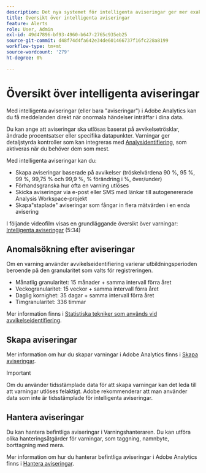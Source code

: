 ```yaml
---
description: Det nya systemet för intelligenta aviseringar ger mer exakt kontroll över aviseringar och integrerar avvikelseidentifiering med varningssystemet.
title: Översikt över intelligenta aviseringar
feature: Alerts
role: User, Admin
exl-id: 49d47896-bf93-4960-b647-2765c935eb25
source-git-commit: d48f74d4fa642e34de601466737f16fc228a8199
workflow-type: tm+mt
source-wordcount: '279'
ht-degree: 0%

---
```


# Översikt över intelligenta aviseringar

Med intelligenta aviseringar (eller bara &quot;aviseringar&quot;) i Adobe Analytics kan du få meddelanden direkt när onormala händelser inträffar i dina data.

Du kan ange att aviseringar ska utlösas baserat på avvikelsetrösklar, ändrade procentsatser eller specifika datapunkter. Varningar ger detaljstyrda kontroller som kan integreras med [Analysidentifiering](/help/analyze/analysis-workspace/c-anomaly-detection/anomaly-detection.md), som aktiveras när du behöver dem som mest.

Med intelligenta aviseringar kan du:

* Skapa aviseringar baserade på avvikelser (tröskelvärdena 90 %, 95 %, 99 %, 99,75 % och 99,9 %, % förändring i %, över/under)
* Förhandsgranska hur ofta en varning utlöses
* Skicka aviseringar via e-post eller SMS med länkar till autogenererade Analysis Workspace-projekt
* Skapa&quot;staplade&quot; aviseringar som fångar in flera mätvärden i en enda avisering

I följande videofilm visas en grundläggande översikt över varningar: [Intelligenta aviseringar](https://experienceleague.adobe.com/docs/analytics-learn/tutorials/data-science/intelligent-alerts.html) (5:34)

## Anomalsökning efter aviseringar

Om en varning använder avvikelseidentifiering varierar utbildningsperioden beroende på den granularitet som valts för registreringen.

* Månatlig granularitet: 15 månader + samma intervall förra året
* Veckogranularitet: 15 veckor + samma intervall förra året
* Daglig kornighet: 35 dagar + samma intervall förra året
* Timgranularitet: 336 timmar

Mer information finns i [Statistiska tekniker som används vid avvikelseidentifiering](/help/analyze/analysis-workspace/c-anomaly-detection/statistics-anomaly-detection.md).

## Skapa aviseringar

Mer information om hur du skapar varningar i Adobe Analytics finns i [Skapa aviseringar](/help/analyze/analysis-workspace/c-anomaly-detection/statistics-anomaly-detection.md).

>[!IMPORTANT]
>
>Om du använder tidsstämplade data för att skapa varningar kan det leda till att varningar utlöses felaktigt. Adobe rekommenderar att man använder data som inte är tidsstämplade för intelligenta aviseringar.

## Hantera aviseringar

Du kan hantera befintliga aviseringar i Varningshanteraren. Du kan utföra olika hanteringsåtgärder för varningar, som taggning, namnbyte, borttagning med mera.

Mer information om hur du hanterar befintliga aviseringar i Adobe Analytics finns i [Hantera aviseringar](/help/analyze/analysis-workspace/c-intelligent-alerts/alert-manager.md).
